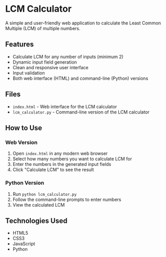 # LCM Calculator

A simple and user-friendly web application to calculate the Least Common Multiple (LCM) of multiple numbers.

## Features

- Calculate LCM for any number of inputs (minimum 2)
- Dynamic input field generation
- Clean and responsive user interface
- Input validation
- Both web interface (HTML) and command-line (Python) versions

## Files

- `index.html` - Web interface for the LCM calculator
- `lcm_calculator.py` - Command-line version of the LCM calculator

## How to Use

### Web Version
1. Open `index.html` in any modern web browser
2. Select how many numbers you want to calculate LCM for
3. Enter the numbers in the generated input fields
4. Click "Calculate LCM" to see the result

### Python Version
1. Run `python lcm_calculator.py`
2. Follow the command-line prompts to enter numbers
3. View the calculated LCM

## Technologies Used

- HTML5
- CSS3
- JavaScript
- Python
